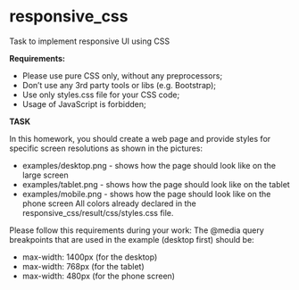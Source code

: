 # responsive_css
Task to implement responsive UI using CSS 

**Requirements:** 
- Please use pure CSS only, without any preprocessors;
- Don’t use any 3rd party tools or libs (e.g. Bootstrap);
- Use only styles.css file for your CSS code; 
- Usage of JavaScript is forbidden;

**TASK**

In this homework, you should create a web page and provide styles for specific screen resolutions as shown in the pictures:
- examples/desktop.png - shows how the page should look like on the large screen
- examples/tablet.png - shows how the page should look like on the tablet
- examples/mobile.png - shows how the page should look like on the phone screen
All colors already declared in the responsive_css/result/css/styles.css file.
     
Please follow this requirements during your work: 
The @media query breakpoints that are used in the example (desktop first) should be:
- max-width: 1400px (for the desktop) 
- max-width: 768px (for the tablet)
- max-width: 480px (for the phone screen)

